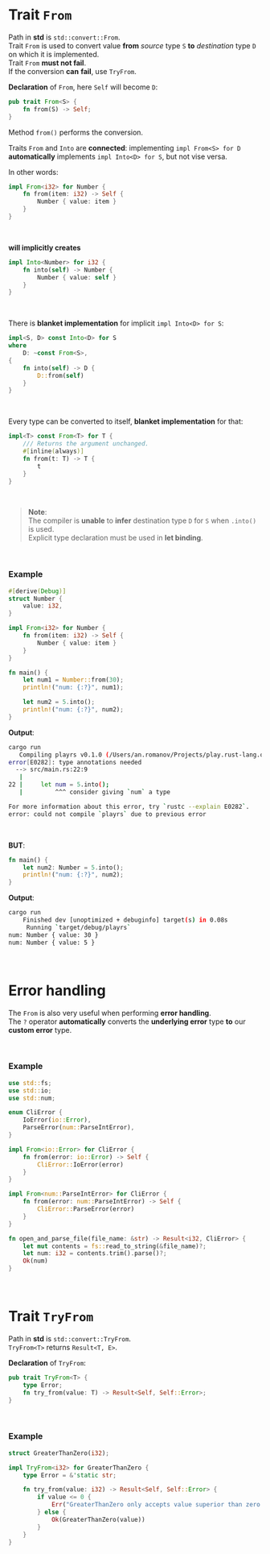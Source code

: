 # Trait ``From``
Path in **std** is ``std::convert::From``.<br>
Trait ``From`` is used to convert value **from** *source* type ``S`` **to** *destination* type ``D`` on which it is implemented.<br>
Trait ``From`` **must not fail**.<br>
If the conversion **can** **fail**, use ``TryFrom``.<br>

**Declaration** of ``From``, here `Self` will become `D`:
```Rust
pub trait From<S> {
    fn from(S) -> Self;
}
```

Method ``from()`` performs the conversion.<br>

Traits ``From`` and ``Into`` are **connected**: implementing ``impl From<S> for D`` **automatically** implements ``impl Into<D> for S``, but not vise versa.<br>

In other words:<br>
```Rust
impl From<i32> for Number {
    fn from(item: i32) -> Self {
        Number { value: item }
    }
}
```

<br>

**will implicitly creates**<br>

```Rust
impl Into<Number> for i32 {
    fn into(self) -> Number {
        Number { value: self }
    }
}
```

<br>

There is **blanket implementation** for implicit `impl Into<D> for S`:
```Rust
impl<S, D> const Into<D> for S
where
    D: ~const From<S>,
{
    fn into(self) -> D {
        D::from(self)
    }
}
```

<br>

Every type can be converted to itself, **blanket implementation** for that:
```Rust
impl<T> const From<T> for T {
    /// Returns the argument unchanged.
    #[inline(always)]
    fn from(t: T) -> T {
        t
    }
}
```

<br>

> **Note**:<br>
> The compiler is **unable** to **infer** destination type ``D`` for ``S`` when ``.into()`` is used.<br>
> Explicit type declaration must be used in **let binding**.

<br>

### Example
```Rust
#[derive(Debug)]
struct Number {
    value: i32,
}

impl From<i32> for Number {
    fn from(item: i32) -> Self {
        Number { value: item }
    }
}

fn main() {
    let num1 = Number::from(30);
    println!("num: {:?}", num1);

    let num2 = 5.into();
    println!("num: {:?}", num2);
}
```

**Output**:
```bash
cargo run 
   Compiling playrs v0.1.0 (/Users/an.romanov/Projects/play.rust-lang.org)
error[E0282]: type annotations needed
  --> src/main.rs:22:9
   |
22 |     let num = 5.into();
   |         ^^^ consider giving `num` a type

For more information about this error, try `rustc --explain E0282`.
error: could not compile `playrs` due to previous error
```

<br>

**BUT**:
```Rust
fn main() {
    let num2: Number = 5.into();
    println!("num: {:?}", num2);
}
```

**Output**:
```bash
cargo run
    Finished dev [unoptimized + debuginfo] target(s) in 0.08s
     Running `target/debug/playrs`
num: Number { value: 30 }
num: Number { value: 5 }
```

<br>

# Error handling
The ``From`` is also very useful when performing **error handling**.<br>
The ``?`` operator **automatically** converts the **underlying error** type **to** our **custom error** type.<br>

<br>

### Example
```Rust
use std::fs;
use std::io;
use std::num;

enum CliError {
    IoError(io::Error),
    ParseError(num::ParseIntError),
}

impl From<io::Error> for CliError {
    fn from(error: io::Error) -> Self {
        CliError::IoError(error)
    }
}

impl From<num::ParseIntError> for CliError {
    fn from(error: num::ParseIntError) -> Self {
        CliError::ParseError(error)
    }
}

fn open_and_parse_file(file_name: &str) -> Result<i32, CliError> {
    let mut contents = fs::read_to_string(&file_name)?;
    let num: i32 = contents.trim().parse()?;
    Ok(num)
}
```

<br>

# Trait ``TryFrom``
Path in **std** is ``std::convert::TryFrom``.<br>
``TryFrom<T>`` returns ``Result<T, E>``.<br>

**Declaration** of ``TryFrom``:
```Rust
pub trait TryFrom<T> {
    type Error;
    fn try_from(value: T) -> Result<Self, Self::Error>;
}
```

<br>

### Example
```Rust
struct GreaterThanZero(i32);

impl TryFrom<i32> for GreaterThanZero {
    type Error = &'static str;

    fn try_from(value: i32) -> Result<Self, Self::Error> {
        if value <= 0 {
            Err("GreaterThanZero only accepts value superior than zero!")
        } else {
            Ok(GreaterThanZero(value))
        }
    }
}
```
